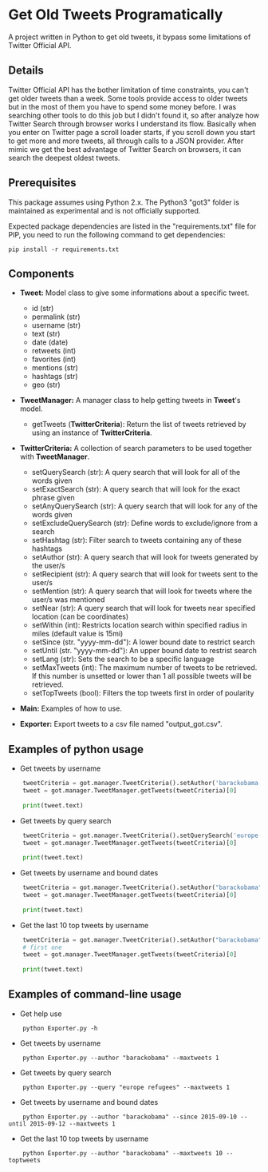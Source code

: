 # Get Old Tweets Programatically
A project written in Python to get old tweets, it bypass some limitations of Twitter Official API.

## Details
Twitter Official API has the bother limitation of time constraints, you can't get older tweets than a week. Some tools provide access to older tweets but in the most of them you have to spend some money before.
I was searching other tools to do this job but I didn't found it, so after analyze how Twitter Search through browser works I understand its flow. Basically when you enter on Twitter page a scroll loader starts, if you scroll down you start to get more and more tweets, all through calls to a JSON provider. After mimic we get the best advantage of Twitter Search on browsers, it can search the deepest oldest tweets.

## Prerequisites
This package assumes using Python 2.x. The Python3 "got3" folder is maintained as experimental and is not officially supported.

Expected package dependencies are listed in the "requirements.txt" file for PIP, you need to run the following command to get dependencies:
```
pip install -r requirements.txt
```

## Components
- **Tweet:** Model class to give some informations about a specific tweet.
  - id (str)
  - permalink (str)
  - username (str)
  - text (str)
  - date (date)
  - retweets (int)
  - favorites (int)
  - mentions (str)
  - hashtags (str)
  - geo (str)

- **TweetManager:** A manager class to help getting tweets in **Tweet**'s model.
  - getTweets (**TwitterCriteria**): Return the list of tweets retrieved by using an instance of **TwitterCriteria**. 

- **TwitterCriteria:** A collection of search parameters to be used together with **TweetManager**.
  - setQuerySearch (str): A query search that will look for all of the words given
  - setExactSearch (str): A query search that will look for the exact phrase given
  - setAnyQuerySearch (str): A query search that will look for any of the words given
  - setExcludeQuerySearch (str): Define words to exclude/ignore from a search
  - setHashtag (str): Filter search to tweets containing any of these hashtags
  - setAuthor (str): A query search that will look for tweets generated by the user/s
  - setRecipient (str): A query search that will look for tweets sent to the user/s
  - setMention (str): A query search that will look for tweets where the user/s was mentioned
  - setNear (str): A query search that will look for tweets near specified location (can be coordinates)
  - setWithin (int): Restricts location search within specified radius in miles (default value is 15mi)
  - setSince (str. "yyyy-mm-dd"): A lower bound date to restrict search
  - setUntil (str. "yyyy-mm-dd"): An upper bound date to restrist search
  - setLang (str): Sets the search to be a specific language
  - setMaxTweets (int): The maximum number of tweets to be retrieved. If this number is unsetted or lower than 1 all possible tweets will be retrieved.
  - setTopTweets (bool): Filters the top tweets first in order of poularity

- **Main:** Examples of how to use.

- **Exporter:** Export tweets to a csv file named "output_got.csv".

## Examples of python usage
- Get tweets by username
``` python
	tweetCriteria = got.manager.TweetCriteria().setAuthor('barackobama').setMaxTweets(1)
	tweet = got.manager.TweetManager.getTweets(tweetCriteria)[0]
	  
    print(tweet.text)
```    
- Get tweets by query search
``` python
	tweetCriteria = got.manager.TweetCriteria().setQuerySearch('europe refugees').setSince("2015-05-01").setUntil("2015-09-30").setMaxTweets(1)
	tweet = got.manager.TweetManager.getTweets(tweetCriteria)[0]
	  
    print(tweet.text)
```    
- Get tweets by username and bound dates
``` python
	tweetCriteria = got.manager.TweetCriteria().setAuthor("barackobama").setSince("2015-09-10").setUntil("2015-09-12").setMaxTweets(1)
	tweet = got.manager.TweetManager.getTweets(tweetCriteria)[0]
	  
    print(tweet.text)
```
- Get the last 10 top tweets by username
``` python
	tweetCriteria = got.manager.TweetCriteria().setAuthor("barackobama").setTopTweets(True).setMaxTweets(10)
	# first one
	tweet = got.manager.TweetManager.getTweets(tweetCriteria)[0]
	  
    print(tweet.text)
```

## Examples of command-line usage
- Get help use
```
    python Exporter.py -h
``` 
- Get tweets by username
```
    python Exporter.py --author "barackobama" --maxtweets 1
```    
- Get tweets by query search
```
    python Exporter.py --query "europe refugees" --maxtweets 1
```    
- Get tweets by username and bound dates
```
    python Exporter.py --author "barackobama" --since 2015-09-10 --until 2015-09-12 --maxtweets 1
```
- Get the last 10 top tweets by username
```
    python Exporter.py --author "barackobama" --maxtweets 10 --toptweets
```
